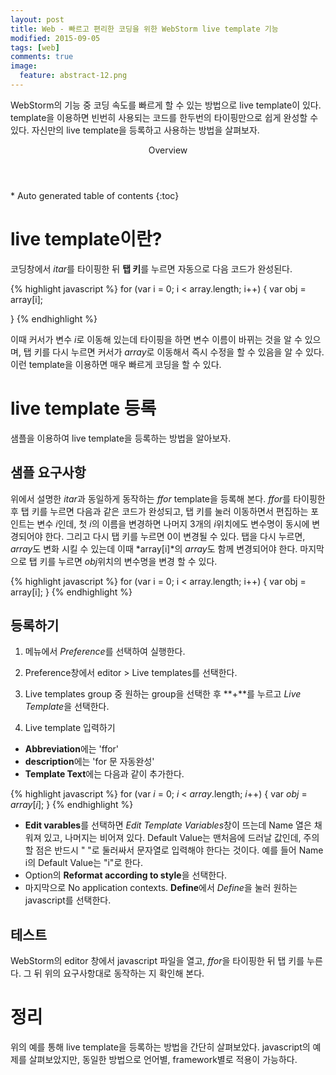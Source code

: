 ```yaml
---
layout: post
title: Web - 빠르고 편리한 코딩을 위한 WebStorm live template 기능
modified: 2015-09-05
tags: [web]
comments: true
image:
  feature: abstract-12.png
---
```


WebStorm의 기능 중 코딩 속도를 빠르게 할 수 있는 방법으로 live template이 있다. template을 이용하면 빈번히 사용되는 코드를 한두번의 타이핑만으로 쉽게 완성할 수 있다. 자신만의 live template을 등록하고 사용하는 방법을 살펴보자. 

<section id="table-of-contents" class="toc">
  <header>Overview</header>
<div id="drawer" markdown="1">
*  Auto generated table of contents
{:toc}
</div>
</section>
<!-- /#table-of-contents -->


# live template이란?

코딩창에서 *itar*를 타이핑한 뒤 **탭 키**를 누르면 자동으로 다음 코드가 완성된다. 

{% highlight javascript %}
for (var i = 0; i < array.length; i++) {
    var obj = array[i];
    
}
{% endhighlight %}

이때 커서가 변수 *i*로 이동해 있는데 타이핑을 하면 변수 이름이 바뀌는 것을 알 수 있으며, 탭 키를 다시 누르면 커서가 *array*로 이동해서 즉시 수정을 할 수 있음을 알 수 있다. 이런 template을 이용하면 매우 빠르게 코딩을 할 수 있다. 

# live template 등록

샘플을 이용하여 live template을 등록하는 방법을 알아보자. 

## 샘플 요구사항 

위에서 설명한 *itar*과 동일하게 동작하는 *ffor* template을 등록해 본다. 
*ffor*를 타이핑한 후 탭 키를 누르면 다음과 같은 코드가 완성되고, 탭 키를 눌러 이동하면서 편집하는 포인트는 변수 *i*인데, 첫 *i*의 이름을 변경하면 나머지 3개의 *i*위치에도 변수명이 동시에 변경되어야 한다. 그리고 다시 탭 키를 누르면 0이 변경될 수 있다. 탭을 다시 누르면, *array*도 변화 시킬 수 있는데 이때 *array[i]*의 *array*도 함께 변경되어야 한다. 마지막으로 탭 키를 누르면 *obj*위치의 변수명을 변경 할 수 있다. 

{% highlight javascript %}
for (var i = 0; i < array.length; i++) {
    var obj = array[i];
}
{% endhighlight %}

## 등록하기 

1. 메뉴에서 *Preference*를 선택하여 실행한다. 

2. Preference창에서 editor > Live templates를 선택한다. 

3. Live templates group 중 원하는 group을 선택한 후 **+**를 누르고 *Live Template*을 선택한다. 

4. Live template 입력하기 

- **Abbreviation**에는 'ffor'
- **description**에는 'for 문 자동완성'
- **Template Text**에는 다음과 같이 추가한다. 

{% highlight javascript %}
for (var $i$ = $0$; $i$ < $array$.length; $i$++) {
    var $obj$ = $array$[$i$];
}
{% endhighlight %}

- **Edit varables**를 선택하면 *Edit Template Variables*창이 뜨는데 Name 열은 채워져 있고, 나머지는 비어져 있다. Default Value는 맨처음에 드러날 값인데, 주의할 점은 반드시 " "로 둘러싸서 문자열로 입력해야 한다는 것이다. 예를 들어 Name i의 Default Value는 "i"로 한다. 
 - Option의 **Reformat according to style**을 선택한다. 
 - 마지막으로 No application contexts. **Define**에서 *Define*을 눌러 원하는 javascript를 선택한다. 

## 테스트 

WebStorm의 editor 창에서 javascript 파일을 열고, *ffor*을 타이핑한 뒤 탭 키를 누른다. 그 뒤 위의 요구사항대로 동작하는 지 확인해 본다. 

# 정리

위의 예를 통해 live template을 등록하는 방법을 간단히 살펴보았다. javascript의 예제를 살펴보았지만, 동일한 방법으로 언어별, framework별로 적용이 가능하다. 


